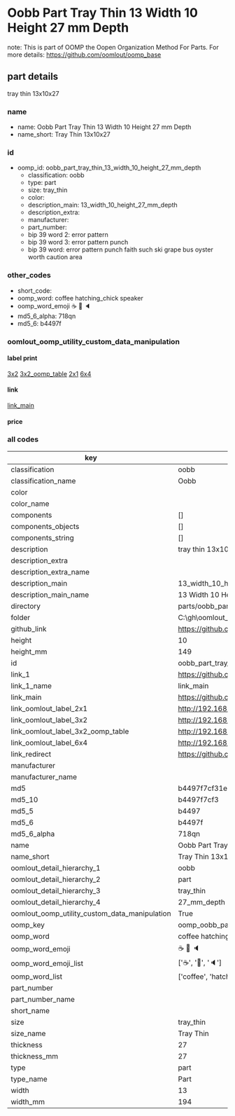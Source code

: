 # Oobb Part Tray Thin 13 Width 10 Height 27 mm Depth  

note: This is part of OOMP the Oopen Organization Method For Parts. For more details: https://github.com/oomlout/oomp_base

##  part details
  



tray thin 13x10x27



### name
* name: Oobb Part Tray Thin 13 Width 10 Height 27 mm Depth
* name_short: Tray Thin 13x10x27 
### id
* oomp_id: oobb_part_tray_thin_13_width_10_height_27_mm_depth
  * classification: oobb
  * type: part
  * size: tray_thin
  * color: 
  * description_main: 13_width_10_height_27_mm_depth
  * description_extra: 
  * manufacturer: 
  * part_number: 
  * bip 39 word 2: error pattern
  * bip 39 word 3: error pattern punch
  * bip 39 word: error pattern punch faith such ski grape bus oyster worth caution area

### other_codes
* short_code: 
* oomp_word: coffee hatching_chick speaker
* oomp_word_emoji :coffee: :hatching_chick: :speaker:
* md5_6_alpha: 718qn
* md5_6: b4497f






### oomlout_oomp_utility_custom_data_manipulation
#### label print
[3x2](http://192.168.1.245:1112/?label=oomp%20718qn)
[3x2_oomp_table](http://192.168.1.108:1112/?label=oomp%20718qn)
[2x1](http://192.168.1.242:1112/?label=oomp%20718qn)
[6x4](http://192.168.1.55:1112/?label=oomp%20718qn)    

#### link

[link_main](https://github.com/oomlout/oomlout_oobb_version_4_generated_parts/tree/main/navigation_oomp/oobb/part/tray_thin/13_width_10_height_27_mm_depth/part)                              

#### price







### all codes 
| key | value |  
| --- | --- |  
| classification | oobb |  
| classification_name | Oobb |  
| color |  |  
| color_name |  |  
| components | [] |  
| components_objects | [] |  
| components_string | [] |  
| description | tray thin 13x10x27 |  
| description_extra |  |  
| description_extra_name |  |  
| description_main | 13_width_10_height_27_mm_depth |  
| description_main_name | 13 Width 10 Height 27 mm Depth |  
| directory | parts/oobb_part_tray_thin_13_width_10_height_27_mm_depth |  
| folder | C:\gh\oomlout_oobb_version_4_generated_parts\parts\oobb_part_tray_thin_13_width_10_height_27_mm_depth |  
| github_link | https://github.com/oomlout/oomlout_oomp_part_src/tree/main/parts/oobb_part_tray_thin_13_width_10_height_27_mm_depth |  
| height | 10 |  
| height_mm | 149 |  
| id | oobb_part_tray_thin_13_width_10_height_27_mm_depth |  
| link_1 | https://github.com/oomlout/oomlout_oobb_version_4_generated_parts/tree/main/navigation_oomp/oobb/part/tray_thin/13_width_10_height_27_mm_depth/part |  
| link_1_name | link_main |  
| link_main | https://github.com/oomlout/oomlout_oobb_version_4_generated_parts/tree/main/navigation_oomp/oobb/part/tray_thin/13_width_10_height_27_mm_depth/part |  
| link_oomlout_label_2x1 | http://192.168.1.242:1112/?label=oomp%20718qn |  
| link_oomlout_label_3x2 | http://192.168.1.245:1112/?label=oomp%20718qn |  
| link_oomlout_label_3x2_oomp_table | http://192.168.1.108:1112/?label=oomp%20718qn |  
| link_oomlout_label_6x4 | http://192.168.1.55:1112/?label=oomp%20718qn |  
| link_redirect | https://github.com/oomlout/oomlout_oobb_version_4_generated_parts/tree/main/parts/oobb_tray_thin_13_10_27 |  
| manufacturer |  |  
| manufacturer_name |  |  
| md5 | b4497f7cf31eecbb296c35215ba85266 |  
| md5_10 | b4497f7cf3 |  
| md5_5 | b4497 |  
| md5_6 | b4497f |  
| md5_6_alpha | 718qn |  
| name | Oobb Part Tray Thin 13 Width 10 Height 27 mm Depth |  
| name_short | Tray Thin 13x10x27  |  
| oomlout_detail_hierarchy_1 | oobb |  
| oomlout_detail_hierarchy_2 | part |  
| oomlout_detail_hierarchy_3 | tray_thin |  
| oomlout_detail_hierarchy_4 | 27_mm_depth |  
| oomlout_oomp_utility_custom_data_manipulation | True |  
| oomp_key | oomp_oobb_part_tray_thin_13_width_10_height_27_mm_depth |  
| oomp_word | coffee hatching_chick speaker |  
| oomp_word_emoji | :coffee: :hatching_chick: :speaker: |  
| oomp_word_emoji_list | [':coffee:', ':hatching_chick:', ':speaker:'] |  
| oomp_word_list | ['coffee', 'hatching_chick', 'speaker'] |  
| part_number |  |  
| part_number_name |  |  
| short_name |  |  
| size | tray_thin |  
| size_name | Tray Thin |  
| thickness | 27 |  
| thickness_mm | 27 |  
| type | part |  
| type_name | Part |  
| width | 13 |  
| width_mm | 194 |  
